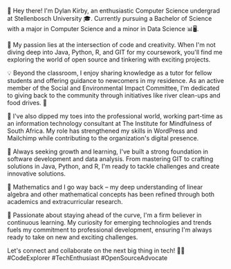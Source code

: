 👋 Hey there! I'm Dylan Kirby, an enthusiastic Computer Science undergrad at Stellenbosch University 🎓. Currently pursuing a Bachelor of Science with a major in Computer Science and a minor in Data Science 📊🖥️. 

🧠 My passion lies at the intersection of code and creativity. When I'm not diving deep into Java, Python, R, and GIT for my coursework, you'll find me exploring the world of open source and tinkering with exciting projects.

💡 Beyond the classroom, I enjoy sharing knowledge as a tutor for fellow students and offering guidance to newcomers in my residence. As an active member of the Social and Environmental Impact Committee, I'm dedicated to giving back to the community through initiatives like river clean-ups and food drives. 🌱

💼 I've also dipped my toes into the professional world, working part-time as an information technology consultant at The Institute for Mindfulness of South Africa. My role has strengthened my skills in WordPress and Mailchimp while contributing to the organization's digital presence.

🚀 Always seeking growth and learning, I've built a strong foundation in software development and data analysis. From mastering GIT to crafting solutions in Java, Python, and R, I'm ready to tackle challenges and create innovative solutions.

🧮 Mathematics and I go way back – my deep understanding of linear algebra and other mathematical concepts has been refined through both academics and extracurricular research.

🌟 Passionate about staying ahead of the curve, I'm a firm believer in continuous learning. My curiosity for emerging technologies and trends fuels my commitment to professional development, ensuring I'm always ready to take on new and exciting challenges.

Let's connect and collaborate on the next big thing in tech! 🚀👾 #CodeExplorer #TechEnthusiast #OpenSourceAdvocate
